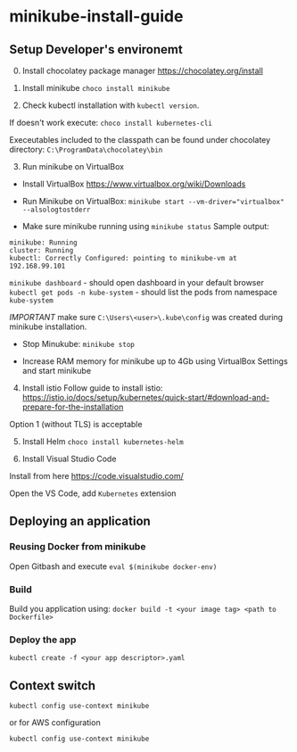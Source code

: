 # minikube-install-guide

## Setup Developer's environemt

0. Install chocolatey package manager
https://chocolatey.org/install

1. Install minikube
`choco install minikube`

2. Check kubectl installation with `kubectl version`.

If doesn't work execute: `choco install kubernetes-cli`

Execeutables included to the classpath can be found under chocolatey directory: `C:\ProgramData\chocolatey\bin`

3. Run minikube on VirtualBox

- Install VirtualBox
https://www.virtualbox.org/wiki/Downloads

- Run Minikube on VirtualBox: 
`minikube start --vm-driver="virtualbox" --alsologtostderr`

- Make sure minikube running using `minikube status`
Sample output:
```
minikube: Running
cluster: Running
kubectl: Correctly Configured: pointing to minikube-vm at 192.168.99.101
```
`minikube dashboard` - should open dashboard in your default browser
`kubectl get pods -n kube-system` - should list the pods from namespace `kube-system`

*IMPORTANT* make sure `C:\Users\<user>\.kube\config` was created  during minikube installation. 

- Stop Minukube:
`minikube stop`

- Increase RAM memory for minikube up to 4Gb using VirtualBox Settings and start minikube

4. Install istio
Follow guide to install istio: https://istio.io/docs/setup/kubernetes/quick-start/#download-and-prepare-for-the-installation

Option 1 (without TLS) is acceptable

5. Install Helm 
`choco install kubernetes-helm`


6. Install Visual Studio Code

Install from here https://code.visualstudio.com/

Open the VS Code, add `Kubernetes` extension

## Deploying an application

### Reusing Docker from minikube
Open Gitbash and execute `eval $(minikube docker-env)`

### Build
Build you application using: `docker build -t <your image tag> <path to Dockerfile>`


### Deploy the app

`kubectl create -f <your app descriptor>.yaml`

## Context switch

`kubectl config use-context minikube`

or for AWS configuration

`kubectl config use-context minikube`
